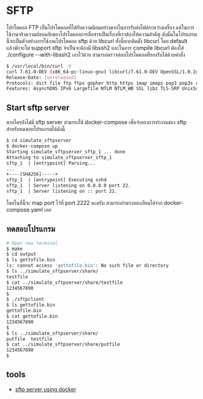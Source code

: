 # SFTP

โปรโตคอล FTP เป็นโปรโตคอลที่ได้รับความนิยมอย่างมากในการรับส่งไฟล์ระหว่างเครื่อง
แต่ในการใช้งานจริงความปลอดภัยของโปรโตคอลการสื่อสารเป็นเรื่องที่เราต้องให้ความสำคัญ
ดังนั้นในโปรแกรมนี้จะเป็นตัวอย่างการใช้งานโปรโตคอล sftp ด้วย libcurl
ทั้งนี้หากติดตั้ง libcurl โดย default แล้วมักจะไม่ support sftp จำเป็นจะต้องมี libssh2
และในการ compile libcurl ต้องใส่ ./configure --with-libssh2 เอาไว้ด้วย
สามารถตรวจสอบโปรโตคอลที่รองรับได้ด้วยคำสั่ง

``` bash
$ /usr/local/bin/curl -V
curl 7.61.0-DEV (x86_64-pc-linux-gnu) libcurl/7.61.0-DEV OpenSSL/1.0.2g zlib/1.2.8 libssh2/1.8.1_DEV
Release-Date: [unreleased]
Protocols: dict file ftp ftps gopher http https imap imaps pop3 pop3s rtsp scp sftp smb smbs smtp smtps telnet tftp
Features: AsynchDNS IPv6 Largefile NTLM NTLM_WB SSL libz TLS-SRP UnixSockets HTTPS-proxy
```

## Start sftp server

หากใครยังไม่มี sftp server สามารถใช้ docker-compose เพื่อจำลองการทำงานของ sftp สำหรับทดสอบโปรแกรมได้ดังนี้

``` bash
$ cd simulate_sftpserver
$ docker-compose up
Starting simulate_sftpserver_sftp_1 ... done
Attaching to simulate_sftpserver_sftp_1
sftp_1  | [entrypoint] Parsing...
...
+----[SHA256]-----+
sftp_1  | [entrypoint] Executing sshd
sftp_1  | Server listening on 0.0.0.0 port 22.
sftp_1  | Server listening on :: port 22.
```

โดยในที่นี้จะ map port ไว้ที่ port 2222 นะครับ สามารถอ่านรายละเอียดได้จาก docker-compose.yaml เลย

## ทดสอบโปรแกรม


``` bash
# Open new terminal
$ make
$ cd output
$ ls gettofile.bin
ls: cannot access 'gettofile.bin': No such file or directory
$ ls ../simulate_sftpserver/share/
testfile
$ cat ../simulate_sftpserver/share/testfile
1234567890
$
$ ./sftpclient
$ ls gettofile.bin
gettofile.bin
$ cat gettofile.bin
1234567890
$
$ ls ../simulate_sftpserver/share/
putfile  testfile
$ cat ../simulate_sftpserver/share/putfile
1234567890
$ 
```

## tools 

- [sftp server using docker](https://github.com/fixate/docker-sftp)
